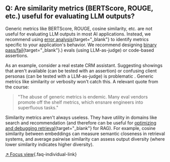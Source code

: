 ## Q: Are similarity metrics (BERTScore, ROUGE, etc.) useful for evaluating LLM outputs?

Generic metrics like BERTScore, ROUGE, cosine similarity, etc. are not useful for evaluating LLM outputs in most AI applications. Instead, we recommend using [error analysis](#q-why-is-error-analysis-so-important-in-llm-evals-and-how-is-it-performed){target="_blank"} to identify metrics specific to your application's behavior. We recommend designing [binary pass/fail](#q-why-do-you-recommend-binary-passfail-evaluations-instead-of-1-5-ratings-likert-scales){target="_blank"}.) evals (using LLM-as-judge) or code-based assertions.

As an example, consider a real estate CRM assistant. Suggesting showings that aren't available (can be tested with an assertion) or confusing client personas (can be tested with a LLM-as-judge) is problematic . Generic metrics like similarity or verbosity won't catch this. A relevant quote from the course:

> "The abuse of generic metrics is endemic. Many eval vendors promote off the shelf metrics, which ensnare engineers into superfluous tasks."

Similarity metrics aren't always useless. They have utility in domains like search and recommendation (and therefore can be useful for [optimizing and debugging retrieval](#q-how-should-i-approach-evaluating-my-rag-system){target="_blank"} for RAG). For example, cosine similarity between embeddings can measure semantic closeness in retrieval systems, and average pairwise similarity can assess output diversity (where lower similarity indicates higher diversity).

[↗ Focus view](/blog/posts/evals-faq/are-similarity-metrics-bertscore-rouge-etc-useful-for-evaluating-llm-outputs.html){.faq-individual-link}
